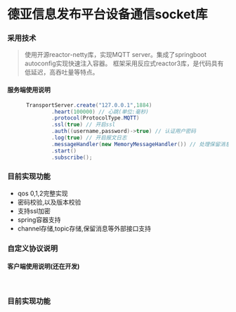 # 德亚信息发布平台设备通信socket库


### 采用技术

> 使用开源reactor-netty库，实现MQTT server。集成了springboot autoconfig实现快速注入容器。
框架采用反应式reactor3库，是代码具有低延迟，高吞吐量等特点。




#### 服务端使用说明
```java
      TransportServer.create("127.0.0.1",1884)
              .heart(100000) // 心跳(单位:毫秒)
              .protocol(ProtocolType.MQTT)
              .ssl(true) // 开启ssl
              .auth((username,password)->true) // 认证用户密码
              .log(true) // 开启报文日志
              .messageHandler(new MemoryMessageHandler()) // 处理保留消息 默认走内存,可以自定义外部实现
              .start()
              .subscribe();
```
### 目前实现功能


-  qos 0,1,2完整实现
-  密码校验,以及版本校验
-  支持ssl加密
-  spring容器支持
-  channel存储,topic存储,保留消息等外部接口支持
### 自定义协议说明


#### 客户端使用说明(还在开发)
```java
    
```
### 目前实现功能








